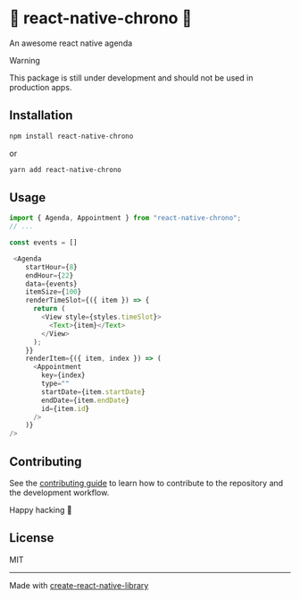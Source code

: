 # 📆 react-native-chrono 📆

An awesome react native agenda

> [!WARNING]
> This package is still under development and should not be used in production apps.

## Installation

```sh
npm install react-native-chrono
```

or

```sh
yarn add react-native-chrono
```

## Usage

```js
import { Agenda, Appointment } from "react-native-chrono";
// ...

const events = []

 <Agenda
    startHour={8}
    endHour={22}
    data={events}
    itemSize={100}
    renderTimeSlot={({ item }) => {
      return (
        <View style={styles.timeSlot}>
          <Text>{item}</Text>
        </View>
      );
    }}
    renderItem={({ item, index }) => (
      <Appointment
        key={index}
        type=""
        startDate={item.startDate}
        endDate={item.endDate}
        id={item.id}
      />
    )}
/>
```

## Contributing

See the [contributing guide](CONTRIBUTING.md) to learn how to contribute to the repository and the development workflow.

Happy hacking 🚀

## License

MIT

---

Made with [create-react-native-library](https://github.com/callstack/react-native-builder-bob)

